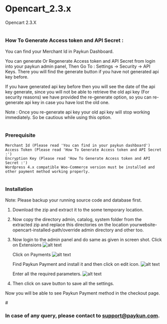 # Opencart_2.3.x
Opencart 2.3.X

# <h3>How To Generate Access token and API Secret :</h3>
You can find your Merchant Id in Paykun Dashboard.

You can generate Or Regenerate Access token and API Secret from login into your paykun admin panel, Then Go To : Settings -> Security -> API Keys. There you will find the generate button if you have not generated api key before.

If you have generated api key before then you will see the date of the api key generate, since you will not be able to retrieve the old api key (For security reasons) we have provided the re-generate option, so you can re-generate api key in case you have lost the old one.

Note : Once you re-generate api key your old api key will stop working immediately. So be cautious while using this option.

# <h3>Prerequisite</h3>
    Merchant Id (Please read 'You can find in your paykun dashboard')
    Access Token (Please read 'How To Generate Access token and API Secret :')
    Encryption Key (Please read 'How To Generate Access token and API Secret :')
    Wordpress 4.x compatible Woo-Commerce version must be installed and other payment method working properly.

# <h3>Installation</h3>
Note: Please backup your running source code and database first.
  1. Download the zip and extract it to the some temporary location.
  2. Now copy the directory admin, catalog, system folder from the extracted zip and replace this directories
     on the location yourwebsite-opencart-installed-path/override admin directory and other too.   
  3. Now login to the admin panel and do same as given in screen shot.
        Click on Extensions
        ![alt text](https://github.com/sankhatVijay/Opencart_2.3.x/blob/master/system/Paykun/images/Step1.png)
        
        Click on Payments
        ![alt text](https://github.com/sankhatVijay/Opencart_2.3.x/blob/master/system/Paykun/images/Step2.png)
        
        Find Paykun Payment and install it and then click on edit icon.
        ![alt text](https://github.com/sankhatVijay/Opencart_2.3.x/blob/master/system/Paykun/images/Step3.png)
        
        Enter all the required parameters.
        ![alt text](https://github.com/sankhatVijay/Opencart_2.3.x/blob/master/system/Paykun/images/Step4.png) 
        
  4. Then click on save button to save all the settings.
   
Now you will be able to see Paykun Payment method in the checkout page.

#<h3> In case of any query, please contact to support@paykun.com.</h3>    